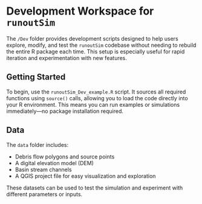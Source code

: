 # Development Workspace for `runoutSim`

The `/Dev` folder provides development scripts designed to help users explore, modify, and test the `runoutSim` codebase without needing to rebuild the entire R package each time. This setup is especially useful for rapid iteration and experimentation with new features.

## Getting Started

To begin, use the `runoutSim_Dev_example.R` script. It sources all required functions using `source()` calls, allowing you to load the code directly into your R environment. This means you can run examples or simulations immediately—no package installation required.

## Data

The `data` folder includes:

- Debris flow polygons and source points  
- A digital elevation model (DEM)  
- Basin stream channels  
- A QGIS project file for easy visualization and exploration  

These datasets can be used to test the simulation and experiment with different parameters or inputs.